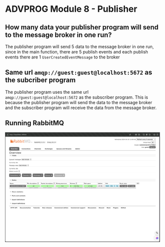 # ADVPROG Module 8 - Publisher

## How many data your publisher program will send to the message broker in one run? 
The publisher program will send 5 data to the message broker in one run, since in the main function, there are 
5 publish events and each publish events there are 1 `UserCreatedEventMessage` to the broker

## Same url `amqp://guest:guest@localhost:5672` as the subcriber program
The publisher program uses the same url `amqp://guest:guest@localhost:5672` as the subscriber program. This is because the publisher program will send the data to the message broker and the subscriber program will receive the data from the message broker.

## Running RabbitMQ
![RabbitMQImage](image/rabbitmq.png)

